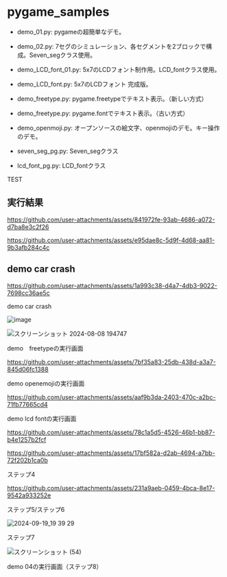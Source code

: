 # pygame_samples

 - demo_01.py: pygameの超簡単なデモ。
 - demo_02.py: 7セグのシミュレーション、各セグメントを2ブロックで構成。Seven_segクラス使用。
 - demo_LCD_font_01.py: 5x7のLCDフォント制作用。LCD_fontクラス使用。
 - demo_LCD_font.py: 5x7のLCDフォント 完成版。

 - demo_freetype.py: pygame.freetypeでテキスト表示。（新しい方式）
 - demo_freetype.py: pygame.fontでテキスト表示。（古い方式）
 - demo_openmoji.py: オープンソースの絵文字、openmojiのデモ。キー操作のデモ。
 - seven_seg_pg.py: Seven_segクラス
 - lcd_font_pg.py: LCD_fontクラス

TEST

## 実行結果

https://github.com/user-attachments/assets/841972fe-93ab-4686-a072-d7ba8e3c2f26

https://github.com/user-attachments/assets/e95dae8c-5d9f-4d68-aa81-9b3afb284c4c

## demo car crash

https://github.com/user-attachments/assets/1a993c38-d4a7-4db3-9022-7698cc36ae5c

demo car crash

![image](https://github.com/user-attachments/assets/d0152820-0ede-40ec-94e6-d773005cbb3f)

![スクリーンショット 2024-08-08 194747](https://github.com/user-attachments/assets/9c88fe83-c715-4312-8d85-825a648a2d21)

demo　freetypeの実行画面

https://github.com/user-attachments/assets/7bf35a83-25db-438d-a3a7-845d06fc1388

demo openemojiの実行画面

https://github.com/user-attachments/assets/aaf9b3da-2403-470c-a2bc-71fb77665cd4

demo lcd fontの実行画面

https://github.com/user-attachments/assets/78c1a5d5-4526-46b1-bb87-b4e1257b2fcf

https://github.com/user-attachments/assets/17bf582a-d2ab-4694-a7bb-72f202b1ca0b

ステップ4

https://github.com/user-attachments/assets/231a9aeb-0459-4bca-8e17-9542a933252e

ステップ5/ステップ6

![2024-09-19_19 39 29](https://github.com/user-attachments/assets/4f04bea1-b846-4317-89f7-7b36de86484a)

ステップ7

![スクリーンショット (54)](https://github.com/user-attachments/assets/88ba1931-5ca8-4d7a-907d-15e43724a6d3)

demo 04の実行画面（ステップ8）
